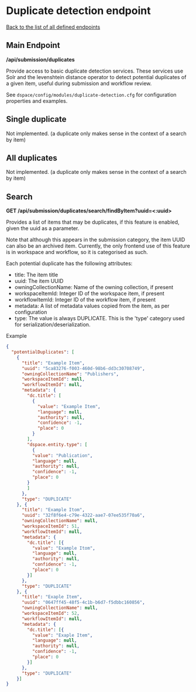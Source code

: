 # Duplicate detection endpoint
[Back to the list of all defined endpoints](endpoints.md)

## Main Endpoint
**/api/submission/duplicates**

Provide access to basic duplicate detection services. These services use Solr and the levenshtein distance operator
to detect potential duplicates of a given item, useful during submission and workflow review.

See `dspace/config/modules/duplicate-detection.cfg` for configuration properties and examples.

## Single duplicate

Not implemented. (a duplicate only makes sense in the context of a search by item)

## All duplicates

Not implemented. (a duplicate only makes sense in the context of a search by item)

## Search

**GET /api/submission/duplicates/search/findByItem?uuid=<:uuid>**

Provides a list of items that may be duplicates, if this feature is enabled, given the uuid as a parameter.

Note that although this appears in the submission category, the item UUID can also be an archived item.
Currently, the only frontend use of this feature is in workspace and workflow, so it is categorised as such.

Each potential duplicate has the following attributes:

* title: The item title
* uuid: The item UUID
* owningCollectionName: Name of the owning collection, if present
* workspaceItemId: Integer ID of the workspace item, if present
* workflowItemId: Integer ID of the workflow item, if present
* metadata: A list of metadata values copied from the item, as per configuration
* type: The value is always DUPLICATE. This is the 'type' category used for serialization/deserialization.

Example

```json
{
  "potentialDuplicates": [
    {
      "title": "Example Item",
      "uuid": "5ca83276-f003-460d-98b6-dd3c30708749",
      "owningCollectionName": "Publishers",
      "workspaceItemId": null,
      "workflowItemId": null,
      "metadata": {
        "dc.title": [
          {
            "value": "Example Item",
            "language": null,
            "authority": null,
            "confidence": -1,
            "place": 0
          }
        ],
        "dspace.entity.type": [
          {
          "value": "Publication",
          "language": null,
          "authority": null,
          "confidence": -1,
          "place": 0
        }
        ]
      },
      "type": "DUPLICATE"
    }, {
      "title": "Example Itom",
      "uuid": "32f8f6e4-c79e-4322-aae7-07ee535f70a6",
      "owningCollectionName": null,
      "workspaceItemId": 51,
      "workflowItemId": null,
      "metadata": {
        "dc.title": [{
          "value": "Example Itom",
          "language": null,
          "authority": null,
          "confidence": -1,
          "place": 0
        }]
      },
      "type": "DUPLICATE"
    }, {
      "title": "Exaple Item",
      "uuid": "0647ff45-48f5-4c1b-b6d7-f5dbbc160856",
      "owningCollectionName": null,
      "workspaceItemId": 52,
      "workflowItemId": null,
      "metadata": {
        "dc.title": [{
          "value": "Exaple Item",
          "language": null,
          "authority": null,
          "confidence": -1,
          "place": 0
        }]
      },
      "type": "DUPLICATE"
    }]
}
```